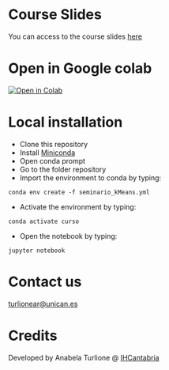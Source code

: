 # Course Slides
You can  access to the course slides [here]()

# Open in Google colab
[![Open in Colab](https://colab.research.google.com/assets/colab-badge.svg)]()

# Local installation

- Clone this repository
- Install [Miniconda](https://docs.conda.io/en/main/miniconda.html)
- Open conda prompt
- Go to the folder repository
- Import the environment to conda by typing:
```
conda env create -f seminario_kMeans.yml
```
- Activate the environment by typing:
```
conda activate curso
```
- Open the notebook by typing: 
```
jupyter notebook
```
# Contact us
turlionear@unican.es

# Credits
Developed by Anabela Turlione @ [IHCantabria](https://github.com/IHCantabria)

